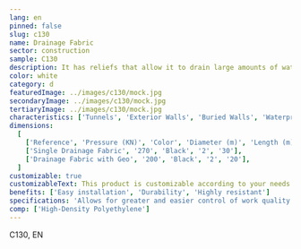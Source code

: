 ```yaml
---
lang: en
pinned: false
slug: c130
name: Drainage Fabric
sector: construction
sample: C130
description: It has reliefs that allow it to drain large amounts of water, promoting proper circulation of water in buried structures.
color: white
category: d
featuredImage: ../images/c130/mock.jpg
secondaryImage: ../images/c130/mock.jpg
tertiaryImage: ../images/c130/mock.jpg
characteristics: ['Tunnels', 'Exterior Walls', 'Buried Walls', 'Waterproofing']
dimensions:
  [
    ['Reference', 'Pressure (KN)', 'Color', 'Diameter (m)', 'Length (m)'],
    ['Single Drainage Fabric', '270', 'Black', '2', '30'],
    ['Drainage Fabric with Geo', '200', 'Black', '2', '20'],
  ]
customizable: true
customizableText: This product is customizable according to your needs. Contact us for more information.
benefits: ['Easy installation', 'Durability', 'Highly resistant']
specifications: 'Allows for greater and easier control of work quality. Provides improved water drainage.'
comp: ['High-Density Polyethylene']
---
```


C130, EN
